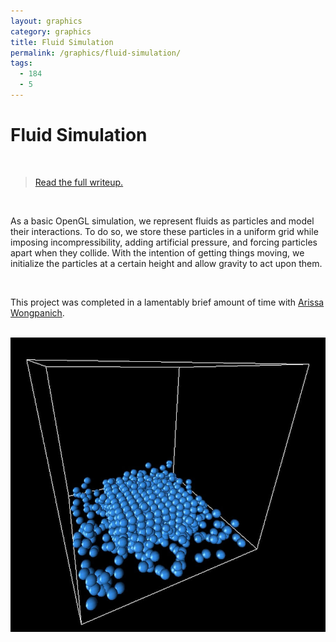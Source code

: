 ```yaml
---
layout: graphics
category: graphics
title: Fluid Simulation
permalink: /graphics/fluid-simulation/
tags:
  - 184
  - 5
---
```


# Fluid Simulation

<br />

> [Read the full writeup.](/graphics/1845)

<br />

As a basic OpenGL simulation, we represent fluids as particles and model their interactions. To do so, we store these particles in a uniform grid while imposing incompressibility, adding artificial pressure, and forcing particles apart when they collide. With the intention of getting things moving, we initialize the particles at a certain height and allow gravity to act upon them.

<br />

This project was completed in a lamentably brief amount of time with [Arissa Wongpanich](http://arissaw.weebly.com/).

<br />

<img src="/images/landing3.jpg" data-action="zoom" />
